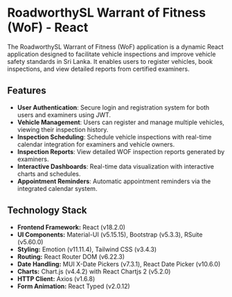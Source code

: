 # RoadworthySL Warrant of Fitness (WoF) - React

The RoadworthySL Warrant of Fitness (WoF) application is a dynamic React application designed to facilitate vehicle inspections and improve vehicle safety standards in Sri Lanka. It enables users to register vehicles, book inspections, and view detailed reports from certified examiners.

## Features

- **User Authentication**: Secure login and registration system for both users and examiners using JWT.
- **Vehicle Management**: Users can register and manage multiple vehicles, viewing their inspection history.
- **Inspection Scheduling**: Schedule vehicle inspections with real-time calendar integration for examiners and vehicle owners.
- **Inspection Reports**: View detailed WOF inspection reports generated by examiners.
- **Interactive Dashboards**: Real-time data visualization with interactive charts and schedules.
- **Appointment Reminders**: Automatic appointment reminders via the integrated calendar system.

## Technology Stack

- **Frontend Framework:** React (v18.2.0)
- **UI Components:** Material-UI (v5.15.15), Bootstrap (v5.3.3), RSuite (v5.60.0)
- **Styling:** Emotion (v11.11.4), Tailwind CSS (v3.4.3)
- **Routing:** React Router DOM (v6.22.3)
- **Date Handling:** MUI X-Date Pickers (v7.3.1), React Date Picker (v10.6.0)
- **Charts:** Chart.js (v4.4.2) with React Chartjs 2 (v5.2.0)
- **HTTP Client:** Axios (v1.6.8)
- **Form Animation:** React Typed (v2.0.12)
